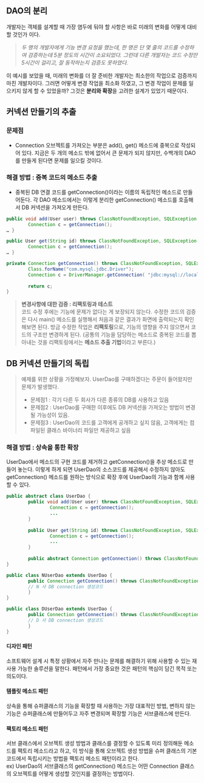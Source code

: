 ## DAO의 분리
개발자는 객체를 설계할 때 가장 염두에 둬야 할 사항은 바로 미래의 변화를 어떻게 대비할 것인가 이다. 
> *두 명의 개발자에게 기능 변경 요청을 했는데, 한 명은 단 몇 줄의 코드를 수정하여 검증하는데 5분 정도의 시간이 소요되었다. 그런데 다른 개발자는 코드 수정만 5시간이 걸리고, 잘 동작하는지 검증도 못하였다.* 

이 예시를 보았을 때, 미래의 변화를 더 잘 준비한 개발자는 최소한의 작업으로 검증까지 마친 개발자이다. 
그러면 어떻게 변경 작업을 최소화 하였고, 그 변경 작업이 문제를 일으키지 않게 할 수 있었을까? 그것은 **분리와 확장**을 고려한 설계가 있었기 때문이다.

## 커넥션 만들기의 추출
### 문제점 
- Connection 오브젝트를 가져오는 부분은 add(), get() 메소드에 중복으로 작성되어 있다. 지금은 두 개의 메소드 밖에 없어서 큰 문제가 되지 않지만, 수백개의 DAO를 만들게 된다면 문제를 일으킬 것이다.
### 해결 방법 : 중복 코드의 메소드 추출<br>
- 중복된 DB 연결 코드를 getConnection()이라는 이름의 독립적인 메소드로 만들어둔다. 각 DAO 메소드에서는 이렇게 분리한 getConnection() 메소드를 호출해서 DB 커넥션을 가져오게 만든다.
```java
public void add(User user) throws ClassNotFoundException, SQLException {
        Connection c = getConnection();
… }

public User get(String id) throws ClassNotFoundException, SQLException {
        Connection c = getConnection();
… }

private Connection getConnection() throws ClassNotFoundException, SQLException { 
        Class.forName("com.mysql.jdbc.Driver");
        Connection c = DriverManager.getConnection( "jdbc:mysql://localhost/springbook", "spring", "book");
        
        return c;
}
```      
>**변경사항에 대한 검증 : 리팩토링과 테스트**<br>
>코드 수정 후에는 기능에 문제가 없다는 게 보장되지 않는다. 수정한 코드의 검증은 다시 main() 메소드를 실행해서 처음과 같은 결과가 화면에 출력되는지 확인해보면 된다.
>방금 수정한 작업은 **리팩토링**으로, 기능의 영향을 주지 않으면서 코드의 구조만 변경하게 된다.
>(공통의 기능을 담당하는 메소드로 중복된 코드를 뽑아내는 것을 리팩토링에서는 **메소드 추출 기법**이라고 부른다.)

## DB 커넥션 만들기의 독립

>예제를 위한 상황을 가정해보자. UserDao를 구매하겠다는 주문이 들어왔지만 문제가 발생했다.
>- 문제점1 : 각기 다른 두 회사가 다른 종류의 DB를 사용하고 있음
>- 문제점2 : UserDao를 구매한 이후에도 DB 커넥션을 가져오는 방법이 변경될 가능성이 있음.
>- 문제점3 : UserDao의 코드를 고객에게 공개하고 싶지 않음, 고객에게는 컴파일된 클래스 바이너리 파일만 제공하고 싶음

### 해결 방법 : 상속을 통한 확장
UserDao에서 메소드의 구현 코드를 제거하고 getConnection()을 추상 메소드로 만들어 놓는다. 
이렇게 하게 되면 UserDao의 소스코드를 제공해서 수정하지 않아도 getConnection() 메소드를 원하는 방식으로 확장 후에 UserDao의 기능과 함께 사용할 수 있다.
```java
public abstract class UserDao {
        public void add(User user) throws ClassNotFoundException, SQLException { 
                Connection c = getConnection();
                ...
        }
        
        public User get(String id) throws ClassNotFoundException, SQLException { 
                Connection c = getConnection();
                ...
        }
        
        public abstract Connection getConnection() throws ClassNotFoundException, SQLException;
}
```
```java
public class NUserDao extends UserDao { 
        public Connection getConnection() throws ClassNotFoundException, SQLException {
        // N 사 DB connection 생성코드
        } 
}
```
```java
public class DUserDao extends UserDao { 
        public Connection getConnection() throws ClassNotFoundException, SQLException {
        // D 사 DB connection 생성코드
        } 
}
```
#### 디자인 패턴
소프트웨어 설계 시 특정 상황에서 자주 만나는 문제를 해결하기 위해 사용할 수 있는 재사용 가능한 솔루션을 말한다. 패턴에서 가장 중요한 것은 패턴의 핵심이 담긴 목적 또는 의도이다.
#### 템플릿 메소드 패턴
상속을 통해 슈퍼클래스의 기능을 확장할 때 사용하는 가장 대표적인 방법, 변하지 않는 기능은 슈퍼클래스에 만들어두고 자주 변경되며 확장할 기능은 서브클래스에 만든다.
#### 팩토리 메소드 패턴
서브 클래스에서 오브젝트 생성 방법과 클래스를 결정할 수 있도록 미리 정의해둔 메소드를 팩토리 메소드라고 하고, 이 방식을 통해 오브젝트 생성 방법을 슈퍼 클래스의 기본 코드에서 독립시키는 방법을 팩토리 메소드 패턴이라고 한다.<br>
ex) UserDao의 서브클래스의 getConnection() 메소드는 어떤 Connection 클래스의 오브젝트를 어떻게 생성할 것인지를 결정하는 방법이다.
